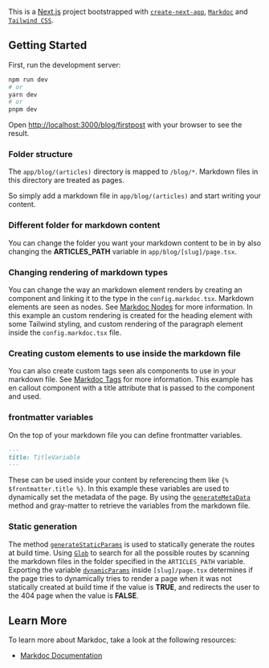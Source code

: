 This is a [Next.js](https://nextjs.org/) project bootstrapped with [`create-next-app`](https://github.com/vercel/next.js/tree/canary/packages/create-next-app), [`Markdoc`](https://markdoc.dev/) and [`Tailwind CSS`](https://tailwindcss.com/).

## Getting Started

First, run the development server:

```bash
npm run dev
# or
yarn dev
# or
pnpm dev
```

Open [http://localhost:3000/blog/firstpost](http://localhost:3000/blog/firstpost) with your browser to see the result.

### Folder structure

The `app/blog/(articles)` directory is mapped to `/blog/*`. Markdown files in this directory are treated as pages.

So simply add a markdown file in `app/blog/(articles)` and start writing your content.

### Different folder for markdown content
You can change the folder you want your markdown content to be in by also changing the **ARTICLES_PATH** variable in `app/blog/[slug]/page.tsx`.

### Changing rendering of markdown types
You can change the way an markdown element renders by creating an component and linking it to the type in the `config.markdoc.tsx`. Markdown elements are seen as nodes. See [Markdoc Nodes](https://markdoc.dev/docs/nodes) for more information. In this example an custom rendering is created for the heading element with some Tailwind styling, and custom rendering of the paragraph element inside the `config.markdoc.tsx` file.

### Creating custom elements to use inside the markdown file
You can also create custom tags seen als components to use in your markdown file. See [Markdoc Tags](https://markdoc.dev/docs/tags) for more information. This example has en callout component with a title attribute that is passed to the component and used.

### frontmatter variables
On the top of your markdown file you can define frontmatter variables.
```md
---
title: TitleVariable
---
```
These can be used inside your content by referencing them like `{% $frontmatter.title %}`.
In this example these variables are used to dynamically set the metadata of the page. By using the [`generateMetaData`](https://beta.nextjs.org/docs/api-reference/metadata#generatemetadata:~:text=and%20layouts.-,generateMetadata,-You%20can%20use) method and gray-matter to retrieve the variables from the markdown file.

### Static generation
The method [`generateStaticParams`](https://beta.nextjs.org/docs/api-reference/generate-static-params) is used to statically generate the routes at build time. Using [`Glob`](https://www.npmjs.com/package/glob) to search for all the possible routes by scanning the markdown files in the folder specified in the `ARTICLES_PATH` variable. Exporting the variable [`dynamicParams`](https://beta.nextjs.org/docs/api-reference/segment-config#dynamicparams:~:text=upgrade%20guide.-,dynamicParams,-Control%20what%20happens) inside `[slug]/page.tsx` determines if the page tries to dynamically tries to render a page when it was not statically created at build time if the value is **TRUE**, and redirects the user to the 404 page when the value is **FALSE**.

## Learn More

To learn more about Markdoc, take a look at the following resources:

- [Markdoc Documentation](https://markdoc.dev/docs/overview)
